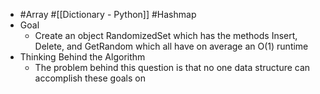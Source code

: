 - #Array #[[Dictionary - Python]] #Hashmap
- Goal
	- Create an object RandomizedSet which has the methods Insert, Delete, and GetRandom which all have on average an O(1) runtime
- Thinking Behind the Algorithm
	- The problem behind this question is that no one data structure can accomplish these goals on